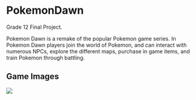 # PokemonDawn

Grade 12 Final Project.

Pokemon Dawn is a remake of the popular Pokemon game series. In Pokemon Dawn players join the world of Pokemon, and can interact
with numerous NPCs, explore the different maps, purchase in game items, and train Pokemon through battling.

<h2><b>Game Images</b></h2>
<img src="https://i.imgur.com/YPs7e1C.png"></img>
